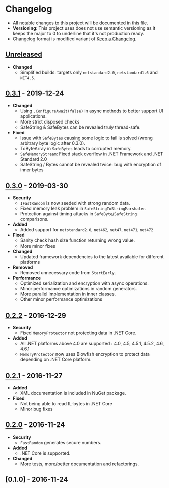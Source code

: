 ﻿# Changelog

- All notable changes to this project will be documented in this file.
- **Versioning**: This project uses does not use semantic versioning as it keeps the major to 0 to underline that it's not production ready.
- Changelog format is modified variant of [Keep a Changelog](https://keepachangelog.com/en/1.0.0/).

## [Unreleased]

- **Changed**
  - Simplified builds: targets only `netstandard2.0`, `netstandard1.6` and `NET4.5`.

## [0.3.1] - 2019-12-24

- **Changed**
  - Using `.ConfigureAwait(false)` in async methods to better support UI applications.
  - More strict disposed checks
  - SafeString & SafeBytes can be revealed truly thread-safe.
- **Fixed**
  - Issue with `SafeBytes` causing some logic to fail is solved (wrong arbitrary byte logic after 0.3.0).
  - ToByteArray in `SafeBytes` leads to corrupted memory.
  - `SafeMemoryStream`: Fixed stack overflow in .NET Framework and .NET Standard 2.0
  - SafeString / Bytes cannot be revealed twice: bug with encryption of inner bytes

## [0.3.0] - 2019-03-30

- **Security**
  - `IFastRandom` is now seeded with strong random data.
  - Fixed memory leak problem in `SafeStringToStringMarshaler`.
  - Protection against timing attacks in `SafeByte`/`SafeString` comparisons.
- **Added**
  - Added support for `netstandard2.0`, `net462`, `net47`, `net471`, `net472`
- **Fixed**
  - Sanity check hash size function returning wrong value.
  - More minor fixes
- **Changed**
  - Updated framework dependencies to the latest available for different platforms
- **Removed**
  - Removed unnecessary code from `StartEarly`.
- **Performance**
  - Optimized serialization and encryption with async operations.
  - Minor performance optimizations in random generators.
  - More parallel implementation in inner classes.
  - Other minor performance optimizations

## [0.2.2] - 2016-12-29

- **Security**
  - Fixed `MemoryProtector` not protecting data in .NET Core.
- **Added**
  - All .NET platforms above 4.0 are supported : 4.0, 4.5, 4.5.1, 4.5.2, 4.6, 4.6.1
  - `MemoryProtector` now uses Blowfish encryption to protect data depending on .NET Core platform.

## [0.2.1] - 2016-11-27

- **Added**
  - XML documentation is included in NuGet package.
- **Fixed**
  - Not being able to read IL-bytes in .NET Core
  - Minor bug fixes

## [0.2.0] - 2016-11-24

- **Security**
  - `FastRandom` generates secure numbers.
- **Added**
  - .NET Core is supported.
- **Changed**
  - More tests, more/better documentation and refactorings.

## [0.1.0] - 2016-11-24

[Unreleased]: https://github.com/undergroundwires/SafeOrbit/compare/0.3.1...HEAD
[0.3.1]: https://github.com/undergroundwires/SafeOrbit/compare/0.3.1...0.3.0
[0.3.0]: https://github.com/undergroundwires/SafeOrbit/compare/0.2.2...0.3.0
[0.2.2]: https://github.com/undergroundwires/SafeOrbit/compare/0.2.1...0.2.2
[0.2.1]: https://github.com/undergroundwires/SafeOrbit/compare/0.2.0...0.2.1
[0.2.0]: https://github.com/undergroundwires/SafeOrbit/releases/tag/0.2
